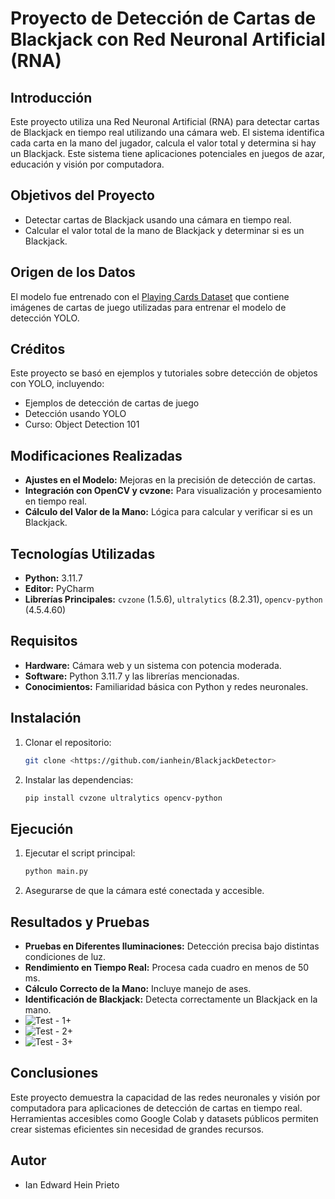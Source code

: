 # Proyecto de Detección de Cartas de Blackjack con Red Neuronal Artificial (RNA)

## Introducción
Este proyecto utiliza una Red Neuronal Artificial (RNA) para detectar cartas de Blackjack en tiempo real utilizando una cámara web. El sistema identifica cada carta en la mano del jugador, calcula el valor total y determina si hay un Blackjack. Este sistema tiene aplicaciones potenciales en juegos de azar, educación y visión por computadora.

## Objetivos del Proyecto
- Detectar cartas de Blackjack usando una cámara en tiempo real.
- Calcular el valor total de la mano de Blackjack y determinar si es un Blackjack.

## Origen de los Datos
El modelo fue entrenado con el [Playing Cards Dataset](https://universe.roboflow.com/augmented-startups/playing-cards-ow27d/dataset/1) que contiene imágenes de cartas de juego utilizadas para entrenar el modelo de detección YOLO.

## Créditos
Este proyecto se basó en ejemplos y tutoriales sobre detección de objetos con YOLO, incluyendo:
- Ejemplos de detección de cartas de juego
- Detección usando YOLO
- Curso: Object Detection 101

## Modificaciones Realizadas
- **Ajustes en el Modelo:** Mejoras en la precisión de detección de cartas.
- **Integración con OpenCV y cvzone:** Para visualización y procesamiento en tiempo real.
- **Cálculo del Valor de la Mano:** Lógica para calcular y verificar si es un Blackjack.

## Tecnologías Utilizadas
- **Python:** 3.11.7
- **Editor:** PyCharm
- **Librerías Principales:** `cvzone` (1.5.6), `ultralytics` (8.2.31), `opencv-python` (4.5.4.60)

## Requisitos
- **Hardware:** Cámara web y un sistema con potencia moderada.
- **Software:** Python 3.11.7 y las librerías mencionadas.
- **Conocimientos:** Familiaridad básica con Python y redes neuronales.

## Instalación
1. Clonar el repositorio:
    ```bash
    git clone <https://github.com/ianhein/BlackjackDetector>
    ```
2. Instalar las dependencias:
    ```bash
    pip install cvzone ultralytics opencv-python
    ```

## Ejecución
1. Ejecutar el script principal:
    ```bash
    python main.py
    ```
2. Asegurarse de que la cámara esté conectada y accesible.

## Resultados y Pruebas
- **Pruebas en Diferentes Iluminaciones:** Detección precisa bajo distintas condiciones de luz.
- **Rendimiento en Tiempo Real:** Procesa cada cuadro en menos de 50 ms.
- **Cálculo Correcto de la Mano:** Incluye manejo de ases.
- **Identificación de Blackjack:** Detecta correctamente un Blackjack en la mano.
- ![Test - 1+](https://github.com/user-attachments/assets/cf924c4e-c592-4a27-bdbd-90fe46f1a47a)
- ![Test - 2+](https://github.com/user-attachments/assets/620f5c2f-0e68-440b-9608-c9102b48e33f)
- ![Test - 3+](https://github.com/user-attachments/assets/1ee3de9e-1fd5-4154-adf7-fd961ceecbec)





## Conclusiones
Este proyecto demuestra la capacidad de las redes neuronales y visión por computadora para aplicaciones de detección de cartas en tiempo real. Herramientas accesibles como Google Colab y datasets públicos permiten crear sistemas eficientes sin necesidad de grandes recursos.

## Autor
- Ian Edward Hein Prieto
